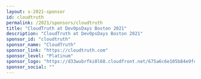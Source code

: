 ```yaml
---
layout: s-2021-sponsor
id: cloudtruth
permalink: /2021/sponsors/cloudtruth
title: "CloudTruth at DevOpsDays Boston 2021"
description: "CloudTruth at DevOpsDays Boston 2021"
sponsor_id: "cloudtruth"
sponsor_name: "CloudTruth"
sponsor_link: "https://cloudtruth.com"
sponsor_level: "Platinum"
sponsor_logo: "https://d33wubrfki0l68.cloudfront.net/675a6c6e105b84e9fc61c71477b5d31b69839aed/7d994/img/sponsors/cloudtruth.png"
sponsor_social: ""
---
```

  
